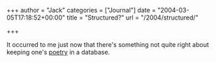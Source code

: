+++
author = "Jack"
categories = ["Journal"]
date = "2004-03-05T17:18:52+00:00"
title = "Structured?"
url = "/2004/structured/"

+++

It occurred to me just now that there's something not quite right about keeping one's [poetry][1] in a database.

 [1]: https://jackbaty.com/poems